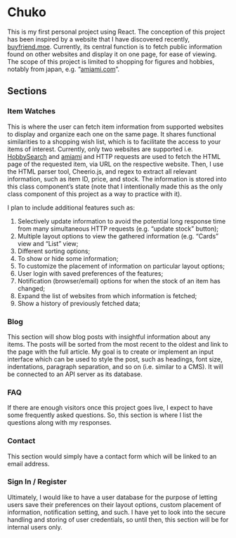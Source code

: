 <h1>Chuko</h1>

This is my first personal project using React. The conception of this project has been inspired by a website that I have discovered recently, <a href="https://buyfriend.moe">buyfriend.moe</a>. Currently, its central function is to fetch public information found on other websites and display it on one page, for ease of viewing. The scope of this project is limited to shopping for figures and hobbies, notably from japan, e.g. “<a href="https://amiami.com">amiami.com</a>”.

<h2>Sections</h2>

<h3>Item Watches</h3>
<p>This is where the user can fetch item information from supported websites to display and organize each one on the same page. It shares functional similarities to a shopping wish list, which is to facilitate the access to your items of interest. Currently, only two websites are supported i.e. <a href="https://1999.co.jp/eng">HobbySearch</a> and <a href="https://amiami.com/eng">amiami</a> and HTTP requests are used to fetch the HTML page of the requested item, via URL on the respective website. Then, I use the HTML parser tool, Cheerio.js, and regex to extract all relevant information, such as item ID, price, and stock. The information is stored into this class component’s state (note that I intentionally made this as the only class component of this project as a way to practice with it).</p>
<p>I plan to include additional features such as:</p>
<ol>
  <li>Selectively update information to avoid the potential long response time from many simultaneous HTTP requests (e.g. “update stock” button);</li>
  <li>Multiple layout options to view the gathered information (e.g. “Cards” view and “List” view;</li>
  <li>Different sorting options;</li>
  <li>To show or hide some information;</li>
  <li>To customize the placement of information on particular layout options;</li>
  <li>User login with saved preferences of the features;</li>
  <li>Notification (browser/email) options for when the stock of an item has changed;</li>
  <li>Expand the list of websites from which information is fetched;</li>
  <li>Show a history of previously fetched data;</li>
</ol>

<h3>Blog</h3>
This section will show blog posts with insightful information about any items. The posts will be sorted from the most recent to the oldest and link to the page with the full article. My goal is to create or implement an input interface which can be used to style the post, such as headings, font size, indentations, paragraph separation, and so on (i.e. similar to a CMS). It will be connected to an API server as its database.

<h3>FAQ</h3>
<p>If there are enough visitors once this project goes live, I expect to have some frequently asked questions. So, this section is where I list the questions along with my responses.</p>

<h3>Contact</h3>
</p>This section would simply have a contact form which will be linked to an email address.</p>

<h3>Sign In / Register</h3>
<p>Ultimately, I would like to have a user database for the purpose of letting users save their preferences on their layout options, custom placement of information, notification setting, and such. I have yet to look into the secure handling and storing of user credentials, so until then, this section will be for internal users only.</p>
